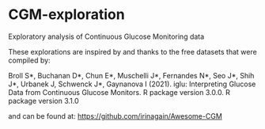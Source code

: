 # CGM-exploration
Exploratory analysis of Continuous Glucose Monitoring data

These explorations are inspired by and thanks to the free datasets that were compiled by:

Broll S*, Buchanan D*, Chun E*, Muschelli J*, Fernandes N*, Seo J*, Shih J*, Urbanek J, Schwenck J*, Gaynanova I (2021). iglu: Interpreting Glucose Data from Continuous Glucose Monitors. R package version 3.0.0. R package version 3.1.0

and can be found at: https://github.com/irinagain/Awesome-CGM
